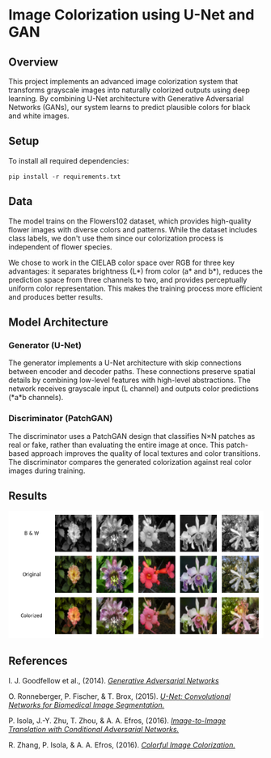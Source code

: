 # Image Colorization using U-Net and GAN

## Overview
This project implements an advanced image colorization system that transforms grayscale images into naturally colorized outputs using deep learning. By combining U-Net architecture with Generative Adversarial Networks (GANs), our system learns to predict plausible colors for black and white images.

## Setup
To install all required dependencies:
```
pip install -r requirements.txt
```

## Data
The model trains on the Flowers102 dataset, which provides high-quality flower images with diverse colors and patterns. While the dataset includes class labels, we don't use them since our colorization process is independent of flower species.

We chose to work in the CIELAB color space over RGB for three key advantages: it separates brightness (L\*) from color (a\* and b\*), reduces the prediction space from three channels to two, and provides perceptually uniform color representation. This makes the training process more efficient and produces better results.

## Model Architecture

### Generator (U-Net)
The generator implements a U-Net architecture with skip connections between encoder and decoder paths. These connections preserve spatial details by combining low-level features with high-level abstractions. The network receives grayscale input (L channel) and outputs color predictions (\*a\*b channels).

### Discriminator (PatchGAN)
The discriminator uses a PatchGAN design that classifies N×N patches as real or fake, rather than evaluating the entire image at once. This patch-based approach improves the quality of local textures and color transitions. The discriminator compares the generated colorization against real color images during training.

## Results

<p align="center">
<img src="images/results.png">
</p>

## References

I. J. Goodfellow et al., (2014). [*Generative Adversarial Networks*](https://arxiv.org/pdf/1406.2661)

O. Ronneberger, P. Fischer, & T. Brox, (2015). [*U-Net: Convolutional Networks for Biomedical Image Segmentation.*](https://arxiv.org/abs/1505.04597)


P. Isola, J.-Y. Zhu, T. Zhou, & A. A. Efros, (2016). [*Image-to-Image Translation with Conditional Adversarial Networks.*](https://arxiv.org/abs/1611.07004)


R. Zhang, P. Isola, & A. A. Efros, (2016). [*Colorful Image Colorization.*](https://arxiv.org/abs/1603.08511)
